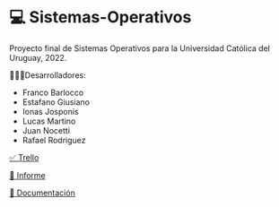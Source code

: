 # 💻 Sistemas-Operativos

Proyecto final de Sistemas Operativos para la Universidad Católica del Uruguay, 2022.

👨🏻‍💻Desarrolladores:

* Franco Barlocco
* Estafano Giusiano
* Ionas Josponis
* Lucas Martino
* Juan Nocetti
* Rafael Rodriguez

[✅ Trello](https://trello.com/invite/b/GYm4rVU4/83cbca16015aa128ea561b83d9611313/obligatorio-so "Trello Kanban")


[🧾 Informe](https://docs.google.com/document/d/1gnH0SbFDkKb7OodQqRw2gma61R4Rc2gU22Vcg34noO4/edit?usp=sharing "Informe del Obligatorio")

[📕 Documentación](sistemasoperativos/doc/índice.md "Documentación")

